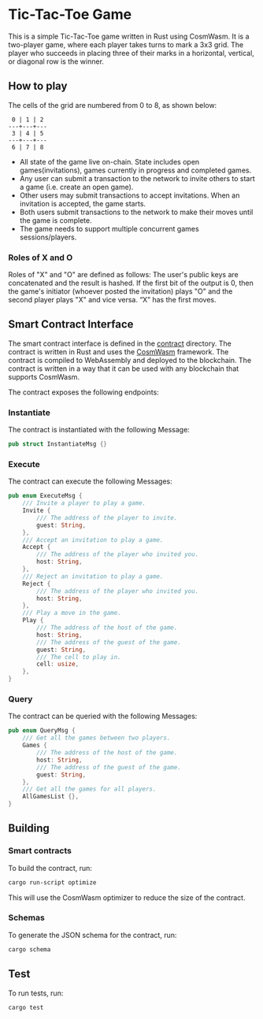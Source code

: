 # Tic-Tac-Toe Game

This is a simple Tic-Tac-Toe game written in Rust using CosmWasm. It is a two-player game, where each player takes turns to mark a 3x3 grid. The player who succeeds in placing three of their marks in a horizontal, vertical, or diagonal row is the winner.

## How to play

The cells of the grid are numbered from 0 to 8, as shown below:

```
 0 | 1 | 2
---+---+---
 3 | 4 | 5
---+---+---
 6 | 7 | 8
```

- All state of the game live on-chain. State includes open games(invitations), games currently in progress and completed games.
- Any user can submit a transaction to the network to invite others to start a game (i.e. create an open game).
- Other users may submit transactions to accept invitations. When an invitation is accepted, the game starts.
- Both users submit transactions to the network to make their moves until the game is complete.
- The game needs to support multiple concurrent games sessions/players. 
### Roles of X and O

Roles of "X" and "O" are defined as follows: The user's public keys are concatenated and the result is hashed. If the first bit of the output is 0, then the game's initiator (whoever posted the invitation) plays "O" and the second player plays "X" and vice versa. “X” has the first moves.


## Smart Contract Interface

The smart contract interface is defined in the [contract](./contract) directory. The contract is written in Rust and uses the [CosmWasm](https:://github.com/CosmWasm/cosmwasm) framework. The contract is compiled to WebAssembly and deployed to the blockchain. The contract is written in a way that it can be used with any blockchain that supports CosmWasm.

The contract exposes the following endpoints:

### Instantiate

The contract is instantiated with the following Message:

```rust
pub struct InstantiateMsg {}
```

### Execute

The contract can execute the following Messages:

```rust
pub enum ExecuteMsg {
    /// Invite a player to play a game.
    Invite {
        /// The address of the player to invite.
        guest: String,
    },
    /// Accept an invitation to play a game.
    Accept {
        /// The address of the player who invited you.
        host: String,
    },
    /// Reject an invitation to play a game.
    Reject {
        /// The address of the player who invited you.
        host: String,
    },
    /// Play a move in the game.
    Play {
        /// The address of the host of the game.
        host: String,
        /// The address of the guest of the game.
        guest: String,
        /// The cell to play in.
        cell: usize,
    },
}
```

### Query

The contract can be queried with the following Messages:

```rust
pub enum QueryMsg {
    /// Get all the games between two players.
    Games {
        /// The address of the host of the game.
        host: String,
        /// The address of the guest of the game.
        guest: String,
    },
    /// Get all the games for all players.
    AllGamesList {},
}
```

## Building

### Smart contracts
To build the contract, run:

```bash
cargo run-script optimize
```

This will use the CosmWasm optimizer to reduce the size of the contract.

### Schemas

To generate the JSON schema for the contract, run:

```bash
cargo schema
```

## Test

To run tests, run:

```bash
cargo test
```
